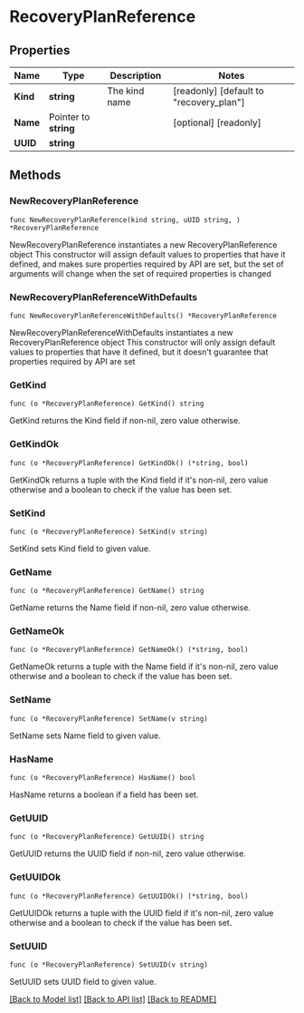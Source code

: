 # RecoveryPlanReference

## Properties

Name | Type | Description | Notes
------------ | ------------- | ------------- | -------------
**Kind** | **string** | The kind name | [readonly] [default to "recovery_plan"]
**Name** | Pointer to **string** |  | [optional] [readonly] 
**UUID** | **string** |  | 

## Methods

### NewRecoveryPlanReference

`func NewRecoveryPlanReference(kind string, uUID string, ) *RecoveryPlanReference`

NewRecoveryPlanReference instantiates a new RecoveryPlanReference object
This constructor will assign default values to properties that have it defined,
and makes sure properties required by API are set, but the set of arguments
will change when the set of required properties is changed

### NewRecoveryPlanReferenceWithDefaults

`func NewRecoveryPlanReferenceWithDefaults() *RecoveryPlanReference`

NewRecoveryPlanReferenceWithDefaults instantiates a new RecoveryPlanReference object
This constructor will only assign default values to properties that have it defined,
but it doesn't guarantee that properties required by API are set

### GetKind

`func (o *RecoveryPlanReference) GetKind() string`

GetKind returns the Kind field if non-nil, zero value otherwise.

### GetKindOk

`func (o *RecoveryPlanReference) GetKindOk() (*string, bool)`

GetKindOk returns a tuple with the Kind field if it's non-nil, zero value otherwise
and a boolean to check if the value has been set.

### SetKind

`func (o *RecoveryPlanReference) SetKind(v string)`

SetKind sets Kind field to given value.


### GetName

`func (o *RecoveryPlanReference) GetName() string`

GetName returns the Name field if non-nil, zero value otherwise.

### GetNameOk

`func (o *RecoveryPlanReference) GetNameOk() (*string, bool)`

GetNameOk returns a tuple with the Name field if it's non-nil, zero value otherwise
and a boolean to check if the value has been set.

### SetName

`func (o *RecoveryPlanReference) SetName(v string)`

SetName sets Name field to given value.

### HasName

`func (o *RecoveryPlanReference) HasName() bool`

HasName returns a boolean if a field has been set.

### GetUUID

`func (o *RecoveryPlanReference) GetUUID() string`

GetUUID returns the UUID field if non-nil, zero value otherwise.

### GetUUIDOk

`func (o *RecoveryPlanReference) GetUUIDOk() (*string, bool)`

GetUUIDOk returns a tuple with the UUID field if it's non-nil, zero value otherwise
and a boolean to check if the value has been set.

### SetUUID

`func (o *RecoveryPlanReference) SetUUID(v string)`

SetUUID sets UUID field to given value.



[[Back to Model list]](../README.md#documentation-for-models) [[Back to API list]](../README.md#documentation-for-api-endpoints) [[Back to README]](../README.md)


